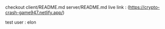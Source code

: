 checkout 
client/README.md 
server/README.md 
live link : (https://crypto-crash-game947.netlify.app/)

test user : elon
